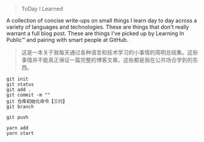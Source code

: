 > ToDay I Learned

A collection of concise write-ups on small things I learn day to day across a variety of languages and technologies. These are things that don't really warrant a full blog post. These are things I've picked up by Learning In Public™ and pairing with smart people at GitHub.

>  这是一本关于我每天通过各种语言和技术学习的小事情的简明总结集。这些事情并不能真正保证一篇完整的博客文章。这些都是我在公共场合学到的东西。 

```
git init 
git status
git add . 
git commit -m "" 
git 仓库初始化命令【三行】
git branch

git push

```

```
yarn add
yarn start
```
